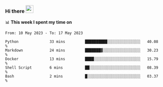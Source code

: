 ### Hi there <a href="https://www.gautamkrishnar.com/"><img src="https://media.giphy.com/media/hvRJCLFzcasrR4ia7z/giphy.gif" width="25px"></a>

📊 **This week I spent my time on**

<!--START_SECTION:waka-->

```text
From: 10 May 2023 - To: 17 May 2023

Python              33 mins         ██████████░░░░░░░░░░░░░░░   40.08 %
Markdown            24 mins         ███████▓░░░░░░░░░░░░░░░░░   30.23 %
Docker              13 mins         ████░░░░░░░░░░░░░░░░░░░░░   15.79 %
Shell Script        6 mins          ██░░░░░░░░░░░░░░░░░░░░░░░   08.39 %
Bash                2 mins          █░░░░░░░░░░░░░░░░░░░░░░░░   03.37 %
```

<!--END_SECTION:waka-->

